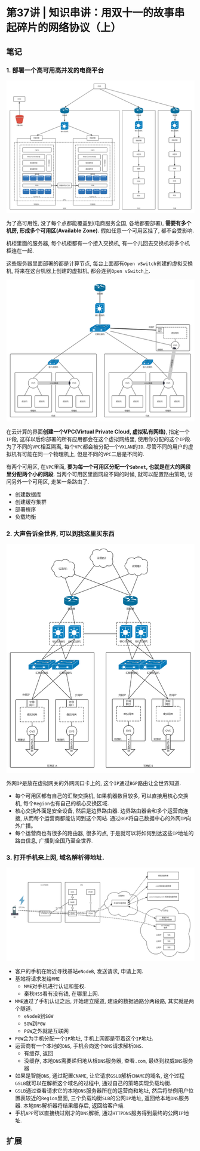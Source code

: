 # 第37讲 | 知识串讲：用双十一的故事串起碎片的网络协议（上）

## 笔记

### 1. 部署一个高可用高并发的电商平台

![](./img/37_01.jpg)

为了高可用性, 没了每个点都能覆盖到(电商服务全国, 各地都要部署), **需要有多个机房, 形成多个可用区(Available Zone)**. 假如任意一个可用区挂了, 都不会受影响.

机柜里面的服务器, 每个机柜都有一个接入交换机, 有一个儿回去交换机将多个机柜连在一起.

这些服务器里面部署的都是计算节点, 每台上面都有`Open vSwitch`创建的虚拟交换机, 将来在这台机器上创建的虚拟机, 都会连到`Open vSwitch`上.

![](./img/37_02.jpg)

在云计算的界面**创建一个VPC(Virtual Private Cloud, 虚拟私有网络)**, 指定一个`IP`段, 这样以后你部署的所有应用都会在这个虚拟网络里, 使用你分配的这个`IP`段. 为了不同的`VPC`相互隔离, 每个`VPC`都会被分配一个`VXLAN`的`ID`. 尽管不同的用户的虚拟机有可能在同一个物理机上, 但是不同的`VPC`二层是不同的.

有两个可用区, 在`VPC`里面, **要为每一个可用区分配一个`Subnet`, 也就是在大的网段里分配两个小的网段**. 当两个可用区里面网段不同的时候, 就可以配置路由策略, 访问另外一个可用区, 走某一条路由了.

* 创建数据库
* 创建缓存集群
* 部署程序
* 负载均衡

### 2. 大声告诉全世界, 可以到我这里买东西

![](./img/37_03.jpg)

外网`IP`是放在虚拟网关的外网网口卡上的, 这个`IP`通过`BGP`路由让全世界知道.

* 每个可用区都有自己的汇聚交换机, 如果机器数目较多, 可以直接用核心交换机, 每个`Region`也有自己的核心交换区域.
* 核心交换外面是安全设备, 然后是边界路由器. 边界路由器会和多个运营商连接, 从而每个运营商都能访问到这个网站. 通过`BGP`将自己数据中心的外网`IP`向外广播。
* 每个运营商也有很多的路由器, 很多的点, 于是就可以将如何到达这些`IP`地址的路由信息, 广播到全国乃至全世界.

### 3. 打开手机来上网, 域名解析得地址.

![](./img/37_04.jpg)

* 客户的手机在附近寻找基站`eNodeB`, 发送请求, 申请上网.
* 基站将请求发给`MME`
	* `MME`对手机进行认证和鉴权.
	* 秦秋`HSS`看有没有钱, 在哪里上网.
* `MME`通过了手机认证之后, 开始建立隧道, 建设的数据通路分两段路, 其实就是两个隧道.
	* `eNodeB`到`SGW`
	* `SGW`到`PGW`
	* `PGW`之外就是互联网
* `PGW`会为手机分配一个`IP`地址, 手机上网都是带着这个`IP`地址.
* 运营商有一个本地的`DNS`, 手机会向这个`DNS`请求解析`DNS`.
	* 有缓存, 返回
	* 没缓存, 本地`DNS`需要递归地从根`DNS`服务器, 查看`.com`, 最终到权威`DNS`服务器
* 如果是智能`DNS`, 通过配置`CNAME`, 让它请求`GSLB`解析`CNAME`的域名, 这个过程`GSLB`就可以在解析这个域名的过程中, 通过自己的策略实现负载均衡.
* `GSLB`通过查看请求它的本地`DNS`服务器所在的运营商和地址, 然后将举例用户位置表较近的`Region`里面, 三个负载均衡`SLB`的公网`IP`地址, 返回给本地`DNS`服务器. 本地`DNS`解析器将结果缓存后, 返回给客户端.
* 手机`APP`可以直接绕过刚才的`DNS`解析, 通过`HTTPDNS`服务得到最终的公网`IP`地址.


## 扩展